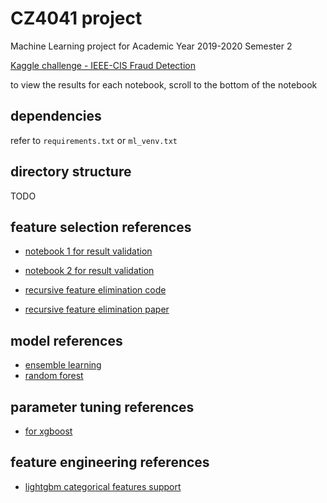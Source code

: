 # CZ4041 project

Machine Learning project for Academic Year 2019-2020 Semester 2

[Kaggle challenge - IEEE-CIS Fraud Detection](https://www.kaggle.com/c/ieee-fraud-detection)

to view the results for each notebook, scroll to the bottom of the notebook

## dependencies

refer to `requirements.txt` or `ml_venv.txt`

## directory structure

TODO

## feature selection references

- [notebook 1 for result validation](https://www.kaggle.com/artgor/eda-and-models)
- [notebook 2 for result validation](https://www.kaggle.com/cdeotte/xgb-fraud-with-magic-0-9600)

- [recursive feature elimination code](https://towardsdatascience.com/feature-selection-in-python-recursive-feature-elimination-19f1c39b8d15)
- [recursive feature elimination paper](https://link.springer.com/content/pdf/10.1023%2FA%3A1012487302797.pdf)

## model references

- [ensemble learning](https://www.analyticsvidhya.com/blog/2018/06/comprehensive-guide-for-ensemble-models/)
- [random forest](https://towardsdatascience.com/understanding-random-forest-58381e0602d2)

## parameter tuning references

- [for xgboost](https://www.analyticsvidhya.com/blog/2016/03/complete-guide-parameter-tuning-xgboost-with-codes-python/)

## feature engineering references

- [lightgbm categorical features support](https://lightgbm.readthedocs.io/en/latest/Advanced-Topics.html#categorical-feature-support)
